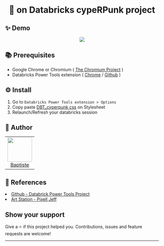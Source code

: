<h1 align="center">👋 on Databricks cypeRPunk project</h1>

## ✨ Demo
<p align="center"><img src="https://im2.ezgif.com/tmp/ezgif-2-edd66eb42015.gif" /></p>

## 📚 Prerequisites
- Google Chrome or Chromium ( [The Chromium Project](https://www.chromium.org/) )
- Databricks Power Tools extension ( [Chrome](https://chrome.google.com/webstore/detail/databricks-power-tools/mpffpmajkdieodggkakklfkghdiafhpo) / [Github](https://github.com/KeesCBakker/databricks-power-tools) )

## ⚙️ Install
1. Go to `Databricks Power Tools extension > Options`
2. Copy paste [DBT_cyperpunk css](https://github.com/BatLibert/DBT_cyperpunk_theme/blob/main/DBT_cyperpunk_theme.css) on Stylesheet
3. Relaunch/Refresh your databricks session

## 👤 Author
<table>
  <tr>
    <td align="center">
    	<a href="https://github.axa.com/baptiste-libert">
    	<img src="https://avatars0.githubusercontent.com/u/24935223?s=460&u=b6e484f9d4593131a7b5d57c474f3e27e55c3145&v=4" height="80" width="80"/><br />
    	Baptiste</a>
    </td>
  </tr>
</table>

## 🤝 References
  <li><a href="https://github.com/KeesCBakker/databricks-power-tools">Github - Databrick Power Tools Project</a>
  <li><a href="https://www.artstation.com/artwork/GXwZgz?__cf_chl_captcha_tk__=a82936c3e8d786d632116e2bd9b3049534593926-1603111381-0-AQpBraQ1_2b1clP_1iiVuCyBSl-m_5AZT8PT0ZDpk0_MtpKSxmskP81TXOqyuENjiEk_xnYD7CAC89714LYjvx-bx8cBZlZWiCi0JNUdc9ARVKjYdqHUCAi35VjizeuXcaGIfqHweYcfOwQE_47-fs1w0tT3JzkYPWFx_ihF5uzfElDu5oTO6iRfv8V2inPJBIupFWTXALAcA3sdgfT49lTOFivB89yet8mm4PXsBW9-GOWVpd5UgCXyizgweB07WyuVeK3sqaJLrjgQh7LG5uRy40wRoG6gn9TGhOz2DlpOiX20fMflw42QWcN5cCcHuZlmMV39-_6IbrJXBd_1PGD99QlaVI3qYF8xDF9b3TnEhSK980D-9Util-ILSq2tJLqrSAtV0OIeZidjYOjEeYu_Ray4IFbCw0XsA8Rxp24F3YpszrbWHMPEY03p3zNfmaQmuAjPD75zq2xdHu5Xsq0By3l8QMTPc9TG-wGptConcty-HOU9mlfZzPaUqdXLuoerU8K1kTtjiFfFIPUzebtGd_ViYzz6mpg1f4BZEF7TUlFHSJXkgapQO-IKUuALug">Art Station - Pixell Jeff</a>
  
## Show your support
Give a ⭐️ if this project helped you. Contributions, issues and feature requests are welcome!



***
